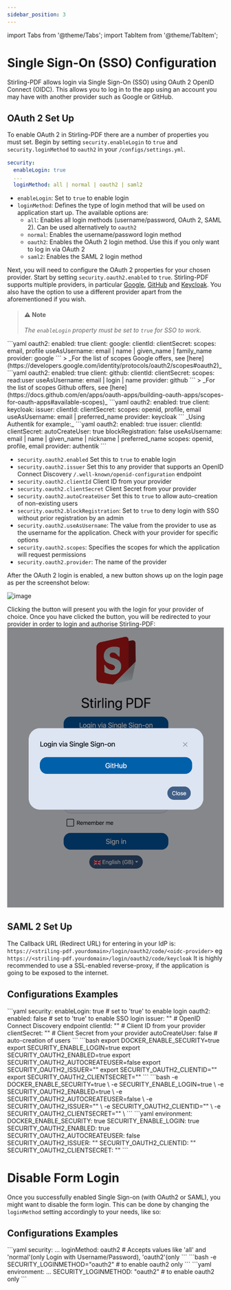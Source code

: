 ```yaml
---
sidebar_position: 3
---
```


import Tabs from '@theme/Tabs';
import TabItem from '@theme/TabItem';

# Single Sign-On (SSO) Configuration

Stirling-PDF allows login via Single Sign-On (SSO) using OAuth 2 OpenID Connect (OIDC). This allows you to log in to the 
app using an account you may have with another provider such as Google or GitHub. 

## OAuth 2 Set Up
To enable OAuth 2 in Stirling-PDF there are a number of properties you must set. Begin by setting `security.enableLogin` 
to `true` and `security.loginMethod` to `oauth2` in your `/configs/settings.yml`.

```yaml
security:
  enableLogin: true
  ...
  loginMethod: all | normal | oauth2 | saml2
```

- `enableLogin`: Set to `true` to enable login
- `loginMethod`: Defines the type of login method that will be used on application start up. The available options are:
  - `all`: Enables all login methods (username/password, OAuth 2, SAML 2). Can be used alternatively to `oauth2`
  - `normal`: Enables the username/password login method
  - `oauth2`: Enables the OAuth 2 login method. Use this if you only want to log in via OAuth 2
  - `saml2`: Enables the SAML 2 login method

Next, you will need to configure the OAuth 2 properties for your chosen provider. Start by setting 
`security.oauth2.enabled` to `true`. Stirling-PDF supports multiple providers, in particular 
[Google](https://console.cloud.google.com/), [GitHub](https://github.com/settings/developers) and [Keycloak](https://www.keycloak.org/). 
You also have the option to use a different provider apart from the aforementioned if you wish.

> #### ⚠️ Note
> _The `enableLogin` property must be set to `true` for SSO to work._

<Tabs groupId="provider-configs">
  <TabItem value="google" label="Google">
    ```yaml
    oauth2:
      enabled: true
      client:
        google:
          clientId: <YOUR_CLIENT_ID>
          clientSecret: <YOUR_CLIENT_SECRET>
          scopes: email, profile
          useAsUsername: email | name | given_name | family_name
      provider: google
    ```
> _For the list of scopes Google offers, see [here](https://developers.google.com/identity/protocols/oauth2/scopes#oauth2)_
  </TabItem>
  <TabItem value="github" label="GitHub">
    ```yaml
    oauth2:
      enabled: true
      client:
        github:
          clientId: <YOUR_CLIENT_ID>
          clientSecret: <YOUR_CLIENT_SECRET>
          scopes: read:user
          useAsUsername: email | login | name 
      provider: github
    ```
> _For the list of scopes Github offers, see [here](https://docs.github.com/en/apps/oauth-apps/building-oauth-apps/scopes-for-oauth-apps#available-scopes)_
  </TabItem>
  <TabItem value="keycloak" label="Keycloak">
    ```yaml
    oauth2:
      enabled: true
      client:
        keycloak:
          issuer: <YOUR_ISSUER_URI>
          clientId: <YOUR_CLIENT_ID>
          clientSecret: <YOUR_CLIENT_SECRET>
          scopes: openid, profile, email
          useAsUsername: email | preferred_name
      provider: keycloak
    ```
  </TabItem>
  <TabItem value="other" label="Other">
    _Using Authentik for example:_
    ```yaml
    oauth2:
      enabled: true
    issuer: <YOUR_ISSUER_URI> 
    clientId: <YOUR_CLIENT_ID>
    clientSecret: <YOUR_CLIENT_SECRET>
    autoCreateUser: true
    blockRegistration: false
    useAsUsername: email | name | given_name | nickname | preferred_name
    scopes: openid, profile, email
    provider: authentik
    ```
  </TabItem>
</Tabs>

- `security.oauth2.enabled` Set this to `true` to enable login
- `security.oauth2.issuer` Set this to any provider that supports an OpenID Connect Discovery `/.well-known/openid-configuration` endpoint
- `security.oauth2.clientId` Client ID from your provider
- `security.oauth2.clientSecret` Client Secret from your provider
- `security.oauth2.autoCreateUser` Set this to `true` to allow auto-creation of non-existing users
- `security.oauth2.blockRegistration`: Set to `true` to deny login with SSO without prior registration by an admin
- `security.oauth2.useAsUsername`: The value from the provider to use as the username for the application. Check with your
provider for specific options
- `security.oauth2.scopes`: Specifies the scopes for which the application will request permissions
- `security.oauth2.provider`: The name of the provider

After the OAuth 2 login is enabled, a new button shows up on the login page as per the screenshot below:

![image](https://github.com/Stirling-Tools/Stirling-PDF/assets/812110/6ec3b233-2eb7-4838-bcc9-f93ca0c21cec)

Clicking the button will present you with the login for your provider of choice. Once you have clicked the button, 
you will be redirected to your provider in order to login and authorise Stirling-PDF: 
![sso-login-option.png](./../../static/img/sso-login-option.png)

## SAML 2 Set Up
The Callback URL (Redirect URL) for entering in your IdP is:  `https://<striling-pdf.yourdomain>/login/oauth2/code/<oidc-provider>` eg `https://<striling-pdf.yourdomain>/login/oauth2/code/keycloak`
It is highly recommended to use a SSL-enabled reverse-proxy, if the application is going to be exposed to the internet.

## Configurations Examples

<Tabs groupId="config-methods">
  <TabItem value="settings" label="Settings File">
    ```yaml
    security:
      enableLogin: true # set to 'true' to enable login
      oauth2:
        enabled: false # set to 'true' to enable SSO login
        issuer: "" # OpenID Connect Discovery endpoint
        clientId: "" # Client ID from your provider
        clientSecret: "" # Client Secret from your provider
        autoCreateUser: false # auto-creation of users
    ```
  </TabItem>
  <TabItem value="local" label="Local Environment">
    ```bash
    export DOCKER_ENABLE_SECURITY=true
    export SECURITY_ENABLE_LOGIN=true
    export SECURITY_OAUTH2_ENABLED=true
    export SECURITY_OAUTH2_AUTOCREATEUSER=false
    export SECURITY_OAUTH2_ISSUER="<issuer-url>"
    export SECURITY_OAUTH2_CLIENTID="<client-id>"
    export SECURITY_OAUTH2_CLIENTSECRET="<client-secret>"
    ```
  </TabItem>
  <TabItem value="docker-run" label="Docker Run">
    ```bash
    -e DOCKER_ENABLE_SECURITY=true \
    -e SECURITY_ENABLE_LOGIN=true \
    -e SECURITY_OAUTH2_ENABLED=true \
    -e SECURITY_OAUTH2_AUTOCREATEUSER=false \
    -e SECURITY_OAUTH2_ISSUER="<issuer-url>" \
    -e SECURITY_OAUTH2_CLIENTID="<client-id>" \
    -e SECURITY_OAUTH2_CLIENTSECRET="<client-secret>" \
    ```
  </TabItem>
  <TabItem value="docker-compose" label="Docker Compose">
    ```yaml
    environment:
      DOCKER_ENABLE_SECURITY: true
      SECURITY_ENABLE_LOGIN: true
      SECURITY_OAUTH2_ENABLED: true
      SECURITY_OAUTH2_AUTOCREATEUSER: false
      SECURITY_OAUTH2_ISSUER: "<issuer-url>"
      SECURITY_OAUTH2_CLIENTID: "<client-id>"
      SECURITY_OAUTH2_CLIENTSECRET: "<client-secret>"
    ```
  </TabItem>
</Tabs>

# Disable Form Login

Once you successfully enabled Single Sign-on (with OAuth2 or SAML), you might want to disable the form login.
This can be done by changing the ``loginMethod`` setting accordingly to your needs, like so:
## Configurations Examples
<Tabs>
  <TabItem value="settings" label="Settings File">
    ```yaml
    security:
      ...
      loginMethod: oauth2 # Accepts values like 'all' and 'normal'(only Login with Username/Password), 'oauth2'(only
    ```
  </TabItem>
  <TabItem value="docker-run" label="Docker Run">
    ```bash
    -e SECURITY_LOGINMETHOD="oauth2" # to enable oauth2 only
    ```
  </TabItem>
  <TabItem value="docker-compose" label="Docker Compose">
    ```yaml
    environment:
      ...
      SECURITY_LOGINMETHOD: "oauth2" # to enable oauth2 only
    ```
  </TabItem>
</Tabs>
